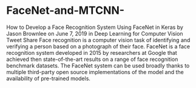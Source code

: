 # FaceNet-and-MTCNN-
How to Develop a Face Recognition System Using FaceNet in Keras by Jason Brownlee on June 7, 2019 in Deep Learning for Computer Vision Tweet   Share Face recognition is a computer vision task of identifying and verifying a person based on a photograph of their face.  FaceNet is a face recognition system developed in 2015 by researchers at Google that achieved then state-of-the-art results on a range of face recognition benchmark datasets. The FaceNet system can be used broadly thanks to multiple third-party open source implementations of the model and the availability of pre-trained models.  

